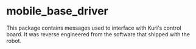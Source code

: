 # mobile_base_driver

This package contains messages used to interface with Kuri's control board. It was reverse engineered from the software that shipped with the robot.
